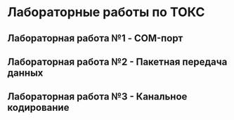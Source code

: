 # Лабораторные работы по ТОКС
## Лабораторная работа №1 - COM-порт
## Лабораторная работа №2 - Пакетная передача данных
## Лабораторная работа №3 - Канальное кодирование
